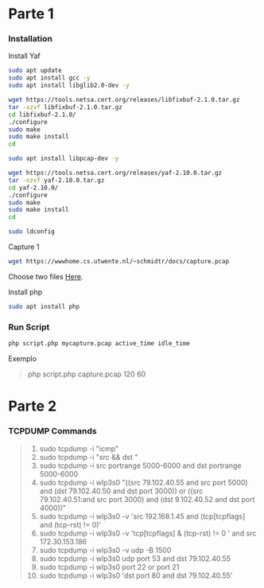 # Parte 1

### Installation
Install Yaf
```sh
sudo apt update
sudo apt install gcc -y
sudo apt install libglib2.0-dev -y

wget https://tools.netsa.cert.org/releases/libfixbuf-2.1.0.tar.gz
tar -xzvf libfixbuf-2.1.0.tar.gz
cd libfixbuf-2.1.0/
./configure
sudo make
sudo make install
cd

sudo apt install libpcap-dev -y

wget https://tools.netsa.cert.org/releases/yaf-2.10.0.tar.gz
tar -xzvf yaf-2.10.0.tar.gz
cd yaf-2.10.0/
./configure
sudo make
sudo make install
cd

sudo ldconfig
```

Capture 1

```sh
wget https://wwwhome.cs.utwente.nl/~schmidtr/docs/capture.pcap
```

Choose two files [Here](https://www.simpleweb.org/wiki/index.php/Traces#Pcap_Traces).

Install php

```sh
sudo apt install php
```

### Run Script

```sh
php script.php mycapture.pcap active_time idle_time
```
Exemplo

> php script.php capture.pcap 120 60


# Parte 2 

### TCPDUMP Commands
>1) sudo tcpdump -i <interface> "icmp"
>2) sudo tcpdump -i <interface> "src <ip origem> && dst <ip destino>"
>3) sudo tcpdump -i <interface> src portrange 5000-6000 and dst portrange 5000-6000 
>4) sudo tcpdump -i wlp3s0 "((src 79.102.40.55 and src port 5000) and (dst 79.102.40.50 and dst port 3000)) or ((src 79.102.40.51:and src port 3000) and (dst 9.102.40.52 and dst port 4000))"
>5) sudo  tcpdump -i wlp3s0 -v 'src 192.168.1.45  and (tcp[tcpflags] and (tcp-rst) != 0)'
>6) sudo  tcpdump -i wlp3s0 -v 'tcp[tcpflags] & (tcp-rst) != 0 ' and src 172.30.153.186
>7) sudo  tcpdump -i wlp3s0 -v udp -B 1500
>8) sudo tcpdump -i wlp3s0 udp  port 53 and  dst 79.102.40.55
>9) sudo tcpdump -i wlp3s0 port 22 or port 21   
>10) sudo  tcpdump -i wlp3s0 'dst port 80 and dst 79.102.40.55'
